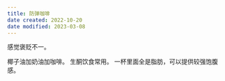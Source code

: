 ```yaml
---
title: 防弹咖啡
date created: 2022-10-20
date modified: 2023-03-08
---
```


感觉褒贬不一。

椰子油加奶油加咖啡。
生酮饮食常用。
一杯里面全是脂肪，可以提供较强饱腹感。
